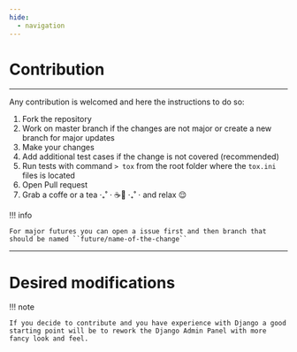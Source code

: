 ```yaml
---
hide:
  - navigation
---
```


# Contribution

---

Any contribution is welcomed and here the instructions to do so:

1. Fork the repository 
2. Work on master branch if the changes are not major or create a new branch for major updates
3. Make your changes
4. Add additional test cases if the change is not covered (recommended)
5. Run tests with command ``> tox`` from the root folder where the ``tox.ini`` files is located
6. Open Pull request
7. Grab a coffe or a tea ‧₊˚ ⋅ ☕️🍵 ‧₊˚ ⋅ and relax 😌

!!! info 
    
    For major futures you can open a issue first and then branch that should be named ``future/name-of-the-change``

---
# Desired modifications

!!! note 

    If you decide to contribute and you have experience with Django a good starting point will be to rework the Django Admin Panel with more fancy look and feel. 



